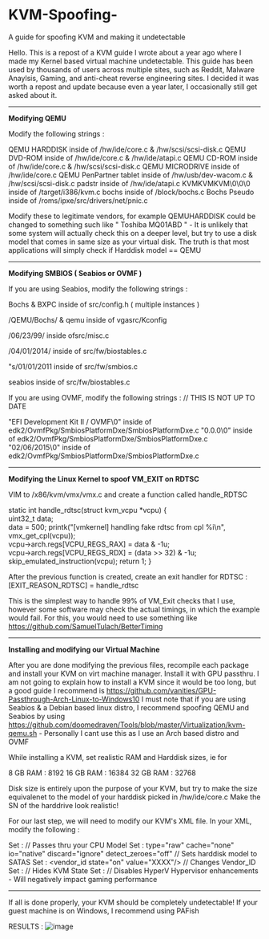 # KVM-Spoofing-
A guide for spoofing KVM and making it undetectable

Hello. This is a repost of a KVM guide I wrote about a year ago where I made my Kernel based virtual machine undetectable. This guide has been used by thousands of users across multiple sites, such as Reddit, Malware Anaylsis, Gaming, and anti-cheat reverse engineering sites. I decided it was worth a repost and update because even a year later, I occasionally still get asked about it.

-----------------------------------------------------------------------------------------------------------------------------------------------------------------------------------
**Modifying QEMU**

Modify the following strings : 

QEMU HARDDISK inside of /hw/ide/core.c  &  /hw/scsi/scsi-disk.c
QEMU DVD-ROM  inside of /hw/ide/core.c  &  /hw/ide/atapi.c
QEMU CD-ROM   inside of /hw/ide/core.c  &  /hw/scsi/scsi-disk.c
QEMU MICRODRIVE inside of /hw/ide/core.c
QEMU PenPartner tablet inside of /hw/usb/dev-wacom.c & /hw/scsi/scsi-disk.c
padstr inside of /hw/ide/atapi.c
KVMKVMKVM\\0\\0\\0 inside of /target/i386/kvm.c
bochs inside of /block/bochs.c
Bochs Pseudo inside of /roms/ipxe/src/drivers/net/pnic.c

Modify these to legitimate vendors, for example QEMUHARDDISK could be changed to something such like " Toshiba MQ01ABD " - It is unlikely that some system will actually check this on a deeper level, but try to use a disk model that comes in same size as your virtual disk. The truth is that most applications will simply check if Harddisk model == QEMU 

-----------------------------------------------------------------------------------------------------------------------------------------------------------------------------------
**Modifying SMBIOS ( Seabios or OVMF )**

If you are using Seabios, modify the following strings :

Bochs & BXPC          inside of src/config.h ( multiple instances )

/QEMU\/Bochs/ & qemu  inside of vgasrc/Kconfig

/06\/23\/99/          inside ofsrc/misc.c

/04\/01\/2014/        inside of src/fw/biostables.c

"s/01\/01\/2011       inside of src/fw/smbios.c

seabios               inside of src/fw/biostables.c

If you are using OVMF, modify the following strings :                       // THIS IS NOT UP TO DATE

"EFI Development Kit II / OVMF\0" inside of edk2/OvmfPkg/SmbiosPlatformDxe/SmbiosPlatformDxe.c
"0.0.0\0"                         inside of edk2/OvmfPkg/SmbiosPlatformDxe/SmbiosPlatformDxe.c
"02/06/2015\0"                    inside of edk2/OvmfPkg/SmbiosPlatformDxe/SmbiosPlatformDxe.c

-----------------------------------------------------------------------------------------------------------------------------------------------------------------------------------
**Modifying the Linux Kernel to spoof VM_EXIT on RDTSC**

VIM to /x86/kvm/vmx/vmx.c and create a function called handle_RDTSC 

static int handle_rdtsc(struct kvm_vcpu *vcpu) {  
uint32_t data;     
data = 500; 
printk("[vmkernel] handling fake rdtsc from cpl %i\n", vmx_get_cpl(vcpu));          
vcpu->arch.regs[VCPU_REGS_RAX] = data & -1u;     
vcpu->arch.regs[VCPU_REGS_RDX] = (data >> 32) & -1u;          
skip_emulated_instruction(vcpu); 
return 1; 
}

After the previous function is created, create an exit handler for RDTSC :
[EXIT_REASON_RDTSC] = handle_rdtsc

This is the simplest way to handle 99% of VM_Exit checks that I use, however some software may check the actual timings, in which the example would fail. For this, you would need to use something like https://github.com/SamuelTulach/BetterTiming

-----------------------------------------------------------------------------------------------------------------------------------------------------------------------------------
**Installing and modifying our Virtual Machine**

After you are done modifying the previous files, recompile each package and install your KVM on virt machine manager. Install it with GPU passthru. 
I am not going to explain how to install a KVM since it would be too long, but a good guide I recommend is https://github.com/vanities/GPU-Passthrough-Arch-Linux-to-Windows10
I must note that if you are using Seabios & a Debian based linux distro, I recommend spoofing QEMU and Seabios by using https://github.com/doomedraven/Tools/blob/master/Virtualization/kvm-qemu.sh - Personally I cant use this as I use an Arch based distro and OVMF

While installing a KVM, set realistic RAM and Harddisk sizes, ie for 

8   GB RAM : 8192
16  GB RAM : 16384
32  GB RAM : 32768

Disk size is entirely upon the purpose of your KVM, but try to make the size equivalenet to the model of your harddisk picked in /hw/ide/core.c
Make the SN of the harddrive look realistic!

For our last step, we will need to modify our KVM's XML file. In your XML, modify the following : 

Set : <cpu mode="host-passthrough" check="none">                                     // Passes thru your CPU Model
Set : type="raw" cache="none" io="native" discard="ignore" detect_zeroes="off"      // Sets harddisk model to SATAS
Set : <vendor_id state="on" value="XXXX"/>                                         // Changes Vendor_ID                                  
Set : <kvm> <hidden state="on"/> </kvm>                                           // Hides KVM State
Set : <feature policy="disable" name="hypervisor"/>                              // Disables HyperV Hypervisor enhancements - Will negatively impact gaming performance
  
  ---------------------------------------------------------------------------------------------------------------------------------------------------------------------------------
  If all is done properly, your KVM should be completely undetectable! If your guest machine is on Windows, I recommend using PAFish 
  
  RESULTS : ![image](https://user-images.githubusercontent.com/88210134/130307422-b019ebcb-8c9f-4f0c-a028-1b0270475a2b.png)

